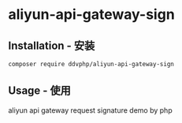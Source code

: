 aliyun-api-gateway-sign
===================

Installation - 安装
------------

```bash
composer require ddvphp/aliyun-api-gateway-sign
```


Usage - 使用
-----


aliyun api gateway request signature demo by php